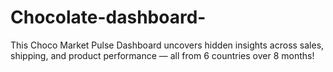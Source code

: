 # Chocolate-dashboard-
This Choco Market Pulse Dashboard uncovers hidden insights across sales, shipping, and product performance — all from 6 countries over 8 months!
